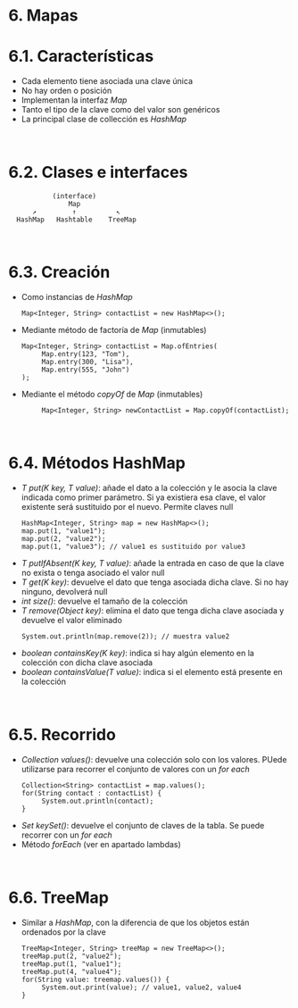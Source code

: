 # 6. Mapas

# 6.1. Características

- Cada elemento tiene asociada una clave única
- No hay orden o posición
- Implementan la interfaz _Map_
- Tanto el tipo de la clave como del valor son genéricos
- La principal clase de collección es _HashMap_

<br>

# 6.2. Clases e interfaces

               (interface)
                   Map
          ↗         ↑          ↖
      HashMap   Hashtable    TreeMap

<br>

# 6.3. Creación

- Como instancias de _HashMap_
  ```
  Map<Integer, String> contactList = new HashMap<>();
  ```
- Mediante método de factoría de _Map_ (inmutables)
  ```
  Map<Integer, String> contactList = Map.ofEntries(
       Map.entry(123, "Tom"),
       Map.entry(300, "Lisa"),
       Map.entry(555, "John")
  );
  ```
- Mediante el método _copyOf_ de _Map_ (inmutables)
  ```
       Map<Integer, String> newContactList = Map.copyOf(contactList);
  ```

<br>

# 6.4. Métodos HashMap

- _T put(K key, T value)_: añade el dato a la colección y le asocia la clave indicada como primer parámetro. Si ya existiera esa clave, el valor existente será sustituido por el nuevo. Permite claves null
  ```
  HashMap<Integer, String> map = new HashMap<>();
  map.put(1, "value1");
  map.put(2, "value2");
  map.put(1, "value3"); // value1 es sustituido por value3
  ```
- _T putIfAbsent(K key, T value)_: añade la entrada en caso de que la clave no exista o tenga asociado el valor null
- _T get(K key)_: devuelve el dato que tenga asociada dicha clave. Si no hay ninguno, devolverá null
- _int size()_: devuelve el tamaño de la colección
- _T remove(Object key)_: elimina el dato que tenga dicha clave asociada y devuelve el valor eliminado
  ```
  System.out.println(map.remove(2)); // muestra value2
  ```
- _boolean containsKey(K key)_: indica si hay algún elemento en la colección con dicha clave asociada
- _boolean containsValue(T value)_: indica si el elemento está presente en la colección

<br>

# 6.5. Recorrido

- _Collection<T> values()_: devuelve una colección solo con los valores. PUede utilizarse para recorrer el conjunto de valores con un _for each_
  ```
  Collection<String> contactList = map.values();
  for(String contact : contactList) {
       System.out.println(contact);
  }
  ```
- _Set<K> keySet()_: devuelve el conjunto de claves de la tabla. Se puede recorrer con un _for each_
- Método _forEach_ (ver en apartado lambdas)

<br>

# 6.6. TreeMap

- Similar a _HashMap_, con la diferencia de que los objetos están ordenados por la clave
  ```
  TreeMap<Integer, String> treeMap = new TreeMap<>();
  treeMap.put(2, "value2");
  treeMap.put(1, "value1");
  treeMap.put(4, "value4");
  for(String value: treemap.values()) {
       System.out.print(value); // value1, value2, value4
  }
  ```
